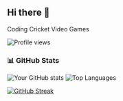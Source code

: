 ## Hi there 👋

<!--
**HaisamAbbas/HaisamAbbas** is a ✨ _special_ ✨ repository because its `README.md` (this file) appears on your GitHub profile.

# 😎 Hey! Nice to see you.

## I'm Abbas 😜

I'm a AI Engineer

I have technical experience and interest in:
- Deep Learning
- Machine Learning
- Computer vision
- Natural Language Processing
- MLOps
- Generative AI



### Languages and Tools:
<p align="left">
  <img src="https://img.shields.io/badge/Arduino-00979D?style=for-the-badge&logo=Arduino&logoColor=white" alt="Arduino" />
  <img src="https://img.shields.io/badge/Bootstrap-563D7C?style=for-the-badge&logo=bootstrap&logoColor=white" alt="Bootstrap" />
  <img src="https://img.shields.io/badge/Docker-2496ED?style=for-the-badge&logo=docker&logoColor=white" alt="Docker" />
  <img src="https://img.shields.io/badge/Git-F05032?style=for-the-badge&logo=git&logoColor=white" alt="Git" />
  <img src="https://img.shields.io/badge/HTML5-E34F26?style=for-the-badge&logo=html5&logoColor=white" alt="HTML5" />
  <img src="https://img.shields.io/badge/Linux-FCC624?style=for-the-badge&logo=linux&logoColor=black" alt="Linux" />
  <img src="https://img.shields.io/badge/MySQL-4479A1?style=for-the-badge&logo=mysql&logoColor=white" alt="MySQL" />
  <img src="https://img.shields.io/badge/OpenCV-5C3EE8?style=for-the-badge&logo=opencv&logoColor=white" alt="OpenCV" />
  <img src="https://img.shields.io/badge/Python-3776AB?style=for-the-badge&logo=python&logoColor=white" alt="Python" />
  <img src="https://img.shields.io/badge/PyTorch-EE4C2C?style=for-the-badge&logo=pytorch&logoColor=white" alt="PyTorch" />
  <img src="https://img.shields.io/badge/TensorFlow-FF6F00?style=for-the-badge&logo=tensorflow&logoColor=white" alt="TensorFlow" />
</p>

### My Hobbies and interests:
<!-- Add hobbies and interests if needed -->
Coding
Cricket
Video Games

![Profile views](https://komarev.com/ghpvc/?username=HaisamAbbas&style=flat-square&color=blue)


### 📊 GitHub Stats

![Your GitHub stats](https://github-readme-stats.vercel.app/api?username=HaisamAbbas&show_icons=true&theme=radical)
![Top Languages](https://github-readme-stats.vercel.app/api/top-langs/?username=HaisamAbbas&layout=compact&theme=radical)


[![GitHub Streak](https://streak-stats.demolab.com/?user=HaisamAbbas&theme=radical)](https://git.io/streak-stats)


